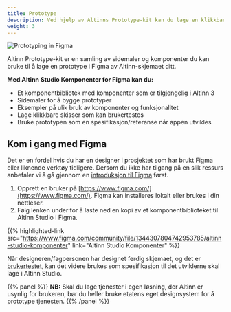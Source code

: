 ```yaml
---
title: Prototype
description: Ved hjelp av Altinns Prototype-kit kan du lage en klikkbar prototype for å definere flyt og innhold i din tjeneste.
weight: 3
---
```


![Prototyping in Figma](FigmaTeaser3.gif "Prototyping in Figma")

Altinn Prototype-kit er en samling av sidemaler og komponenter du kan bruke til å lage en prototype i Figma av 
Altinn-skjemaet ditt. 

**Med Altinn Studio Komponenter for Figma kan du:**

- Et komponentbibliotek med komponenter som er tilgjengelig i Altinn 3
- Sidemaler for å bygge prototyper
- Eksempler på ulik bruk av komponenter og funksjonalitet
- Lage klikkbare skisser som kan brukertestes
- Bruke prototypen som en spesifikasjon/referanse når appen utvikles

## Kom i gang med Figma
Det er en fordel hvis du har en designer i prosjektet som har brukt Figma eller liknende verktøy tidligere. 
Dersom du ikke har tilgang på en slik ressurs anbefaler vi å gå gjennom en 
[introduksjon til Figma](https://www.youtube.com/playlist?list=PLXDU_eVOJTx7QHLShNqIXL1Cgbxj7HlN4) først. 

1. Opprett en bruker på [https://www.figma.com/](https://www.figma.com/). Figma kan installeres lokalt eller brukes i din nettleser.
2. Følg lenken under for å laste ned en kopi av et komponentbiblioteket til Altinn Studio i Figma.

{{% highlighted-link src="https://www.figma.com/community/file/1344307804742953785/altinn-studio-komponenter" link="Altinn Studio Komponenter" %}}

Når designeren/fagpersonen har designet ferdig skjemaet, og det er [brukertestet](../usertest/), 
kan det videre brukes som spesifikasjon til det utviklerne skal lage i Altinn Studio.  

{{% panel %}}
**NB:** Skal du lage tjenester i egen løsning, der Altinn er usynlig for brukeren, bør du heller bruke 
etatens eget designsystem for å prototype tjenesten. 
{{% /panel %}}
